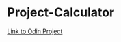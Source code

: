 # Project-Calculator

[Link to Odin Project](https://www.theodinproject.com/lessons/foundations-calculator)
